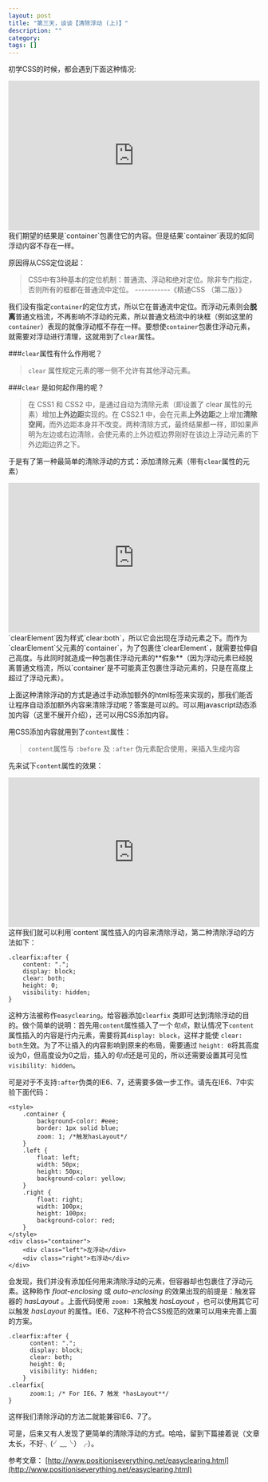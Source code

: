 ```yaml
---
layout: post
title: "第三天，谈谈【清除浮动 (上)】"
description: ""
category: 
tags: []
---
```


初学CSS的时候，都会遇到下面这种情况:
<iframe width="100%" height="300" src="http://jsfiddle.net/zicai/z5a34/embedded/" allowfullscreen="allowfullscreen" frameborder="0"></iframe>
我们期望的结果是`container`包裹住它的内容。但是结果`container`表现的如同浮动内容不存在一样。

原因得从CSS定位说起：

> CSS中有3种基本的定位机制：普通流、浮动和绝对定位。除非专门指定，否则所有的框都在普通流中定位。                -----------《精通CSS （第二版）》

我们没有指定`container`的定位方式，所以它在普通流中定位。而浮动元素则会**脱离**普通文档流，不再影响不浮动的元素，所以普通文档流中的块框（例如这里的`container`）表现的就像浮动框不存在一样。要想使`container`包裹住浮动元素，就需要对浮动进行清理，这就用到了`clear`属性。

###`clear`属性有什么作用呢？

> `clear` 属性规定元素的哪一侧不允许有其他浮动元素。

###`clear` 是如何起作用的呢？

> 在 CSS1 和 CSS2 中，是通过自动为清除元素（即设置了 clear 属性的元素）增加**上外边距**实现的。在 CSS2.1
> 中，会在元素**上外边距**之上增加**清除空间**，而外边距本身并不改变。两种清除方式，最终结果都一样，即如果声明为左边或右边清除，会使元素的上外边框边界刚好在该边上浮动元素的下外边距边界之下。

于是有了第一种最简单的清除浮动的方式：添加清除元素（带有`clear`属性的元素）
<iframe width="100%" height="300" src="http://jsfiddle.net/zicai/z5a34/4/embedded/" allowfullscreen="allowfullscreen" frameborder="0"></iframe>
`clearElement`因为样式`clear:both`，所以它会出现在浮动元素之下。而作为`clearElement`父元素的`container`，为了包裹住`clearElement`，就需要拉伸自己高度。与此同时就造成一种包裹住浮动元素的**假象**（因为浮动元素已经脱离普通文档流，所以`container`是不可能真正包裹住浮动元素的，只是在高度上超过了浮动元素）。

上面这种清除浮动的方式是通过手动添加额外的html标签来实现的，那我们能否让程序自动添加额外内容来清除浮动呢？答案是可以的。可以用javascript动态添加内容（这里不展开介绍），还可以用CSS添加内容。

用CSS添加内容就用到了`content`属性：

> `content`属性与 `:before` 及 `:after` 伪元素配合使用，来插入生成内容

先来试下`content`属性的效果：
<iframe width="100%" height="300" src="http://jsfiddle.net/zicai/8tGZr/embedded/" allowfullscreen="allowfullscreen" frameborder="0"></iframe>
这样我们就可以利用`content`属性插入的内容来清除浮动，第二种清除浮动的方法如下：

    .clearfix:after {
        content: ".";
        display: block;
        clear: both;
        height: 0;
        visibility: hidden;
    }

这种方法被称作`easyclearing`。给容器添加`clearfix` 类即可达到清除浮动的目的。做个简单的说明：首先用`content`属性插入了一个*句点*，默认情况下`content`属性插入的内容是行内元素，需要将其`display: block`，这样才能使 `clear: both`生效。为了不让插入的内容影响到原来的布局，需要通过 `height: 0`将其高度设为0，但高度设为0之后，插入的*句点*还是可见的，所以还需要设置其可见性`visibility: hidden`。

<a id="haslayout-clear-float"></a>
可是对于不支持`:after`伪类的IE6、7，还需要多做一步工作。请先在IE6、7中实验下面代码：

    <style>
        .container {
            background-color: #eee;
            border: 1px solid blue;
            zoom: 1; /*触发hasLayout*/
        }
        .left {
            float: left;
            width: 50px;
            height: 50px;
            background-color: yellow;
        }
        .right {
            float: right;
            width: 100px;
            height: 100px;
            background-color: red;
        }
    </style>
    <div class="container">
        <div class="left">左浮动</div>
        <div class="right">右浮动</div>
    </div>

会发现，我们并没有添加任何用来清除浮动的元素，但容器却也包裹住了浮动元素。这种称作 *float-enclosing* 或 *auto-enclosing* 的效果出现的前提是：触发容器的 *hasLayout* 。上面代码使用 `zoom: 1`来触发 *hasLayout* ，也可以使用其它可以触发 *hasLayout* 的属性。IE6、7这种不符合CSS规范的效果可以用来完善上面的方案。

    .clearfix:after {
          content: ".";
          display: block;
          clear: both;
          height: 0;
          visibility: hidden;
        }
    .clearfix{
          zoom:1; /* For IE6、7 触发 *hasLayout**/
    }

这样我们清除浮动的方法二就能兼容IE6、7了。

可是，后来又有人发现了更简单的清除浮动的方式。哈哈，留到下篇接着说（文章太长，不好╮(╯﹏╰）╭）。



参考文章：
[http://www.positioniseverything.net/easyclearing.html](http://www.positioniseverything.net/easyclearing.html)

  [1]: http://jsfiddle.net/zicai/8tGZr/embedded/